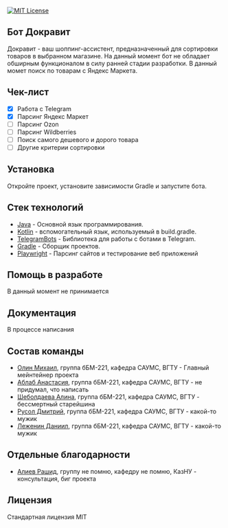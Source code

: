 [![MIT License](http://img.shields.io/badge/license-MIT-blue.svg?style=flat)](https://github.com/xtupis/Dokravit/blob/master/LICENSE)
## Бот Докравит

Докравит - ваш шоппинг-ассистент, предназначенный для сортировки товаров в выбранном магазине.
На данный момент бот не обладает обширным функционалом в силу ранней стадии разработки.
В данный момет поиск по товарам с Яндекс Маркета.

## Чек-лист

- [X] Работа с Telegram
- [x] Парсинг Яндекс Маркет
- [ ] Парсинг Ozon
-  [ ] Парсинг Wildberries
- [ ] Поиск самого дешевого и дорого товара
- [ ] Другие критерии сортировки

## Установка

Откройте проект, установите зависимости Gradle и запустите бота.

## Стек технологий

* [Java](https://www.java.com/en/) - Основной язык программирования.
* [Kotlin](https://kotlinlang.org/) - вспомогательный язык, используемый в build.gradle.
* [TelegramBots](https://github.com/rubenlagus/TelegramBots) - Библиотека для работы с ботами в Telegram.
* [Gradle](https://gradle.org/) - Сборщик проектов.
* [Playwright](https://playwright.dev/) - Парсинг сайтов и тестирование веб приложений

## Помощь в разработе

В данный момент не принимается

## Документация

В процессе написания

## Состав команды

* [Олин Михаил](https://github.com/xtupis), группа бБМ-221, кафедра САУМС, ВГТУ - Главный мейнтейнер проекта
* [Аблаб Анастасия](https://vk.com/id225851676), группа бБМ-221, кафедра САУМС, ВГТУ - не придумал, что написать
* [Шеболдаева Алина](https://vk.com/trixeee), группа бБМ-221, кафедра САУМС, ВГТУ - бессмертный старейшина
* [Русол Дмитрий](https://vk.com/dm_rusol23), группа бБМ-221, кафедра САУМС, ВГТУ - какой-то мужик
* [Леженин Даниил](https://vk.com/id162934731), группа бБМ-221, кафедра САУМС, ВГТУ - какой-то мужик


## Отдельные благодарности

* [Алиев Рашид](https://github.com/FynnFu), группу не помню, кафедру не помню, КазНУ - консультация, биг проекта


## Лицензия
Стандартная лицензия MIT